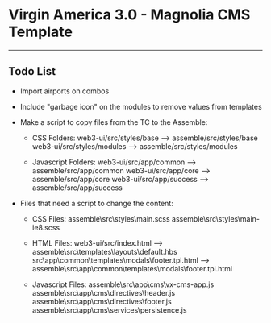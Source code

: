 # Virgin America 3.0 - Magnolia CMS Template

* * * *

## Todo List

- Import airports on combos

- Include "garbage icon" on the modules to remove values from templates

- Make a script to copy files from the TC to the Assemble:

    - CSS Folders:
    web3-ui/src/styles/base     -->  assemble/src/styles/base
    web3-ui/src/styles/modules  -->  assemble/src/styles/modules

    - Javascript Folders:
    web3-ui/src/app/common      -->  assemble/src/app/common
    web3-ui/src/app/core        -->  assemble/src/app/core
    web3-ui/src/app/success     -->  assemble/src/app/success

- Files that need a script to change the content:

    - CSS Files:
    assemble\src\styles\main.scss
    assemble\src\styles\main-ie8.scss

    - HTML Files:
    web3-ui/src/index.html      -->  assemble\src\templates\layouts\default.hbs
    src\app\common\templates\modals\footer.tpl.html     -->  assemble\src\app\common\templates\modals\footer.tpl.html

    - Javascript Files:
    assemble\src\app\cms\vx-cms-app.js
    assemble\src\app\cms\directives\header.js
    assemble\src\app\cms\directives\footer.js
    assemble\src\app\cms\services\persistence.js